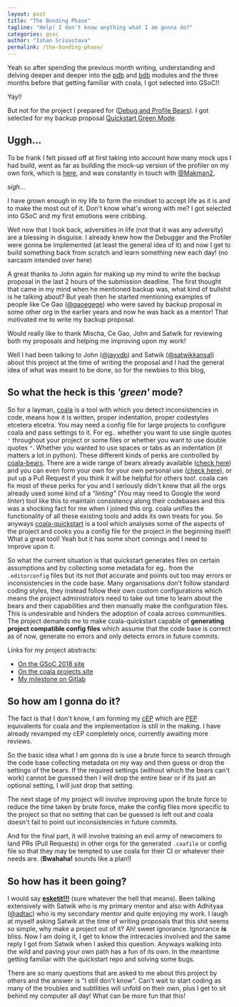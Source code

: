 ```yaml
---
layout: post
title: "The Bonding Phase"
tagline: "Help! I don't know anything what I am gonna do?"
categories: gsoc
author: "Ishan Srivastava"
permalink: /the-bonding-phase/
---
```


Yeah so after spending the previous month writing, understanding and delving
deeper and deeper into the
[pdb](https://docs.python.org/2/library/pdb.html) and
[bdb](https://docs.python.org/2/library/bdb.html) modules and the three months
before that getting familiar with coala, I got selected into GSoC!!

Yay!!

But not for the project I prepared for
([Debug and Profile Bears](http://projects.coala.io/#/projects?project=debug_and_profile_bears&lang=en)).
I got selected for my backup proposal
[Quickstart Green Mode](https://projects.coala.io/#/projects?project=quickstart_green_mode&lang=en).

## Uggh...

To be frank I felt pissed off at first taking into account how many mock ups
I had build, went as far as building the mock-up version of the profiler on
my own fork, which is [here](https://github.com/ishanSrt/coala/pull/1), and
was
constantly in touch with [@Makman2](https://github.com/Makman2),

*sigh...*

I have grown enough in my life to
form the mindset to accept life as it is and to make the most out of it.
Don't know what's wrong with me? I got selected into GSoC and my first
emotions were cribbing.

Well now that I look back, adversities in life (not that it was any adversity)
are a blessing in disguise. I already knew how the Debugger and the Profiler
were gonna be implemented (at least the general idea of it) and now I
get to build something back from scratch and learn something new each day!
(no sarcasm intended over here)

A great thanks to John again for making up my mind to write the backup
proposal in the last 2 hours of the submission deadline. The first thought
that came in my mind when he mentioned backup was, what kind of bullshit
is he talking about? But yeah then he started mentioning examples of
people like Ce Gao ([@gaoegege](https://github.com/gaocegege)) who were
saved by backup proposal in some other org in the earlier years and now
he was back as a mentor! That motivated me to write my backup proposal.

Would really like to thank Mischa, Ce Gao, John and Satwik for reviewing both
my proposals and helping me improving upon my work!
 
Well I had been talking to John ([@jayvdb](https://github.com/jayvdb)) and
Satwik ([@satwikkansal](https://github.com/satwikkansal)) about this project
at the
time of writing the proposal and I had the general idea of what was meant to
be done, so for the newbies to this blog,

## So what the heck is this *'green'* mode?

So for a layman, [coala](https://coala.io) is a tool with which you detect
inconsistencies in code, means how it is written, proper indentation, proper
codestyles etcetera etcetra. You may need a config file for large projects
to configure coala and pass settings to it.
For eg.. whether you want to use
single quotes `'` throughout your project or some files or whether you want to
use double quotes `"`. Whether you wanted to use spaces or tabs as an
indentation (it matters a lot in python). These different kinds of perks are
controlled by
[coala-bears](https://github.com/coala/coala-bears).
There are a wide range of bears already available
([check here](https://coala.io/#/languages)) and you can even form
your own for your own personal use
([check here](https://api.coala.io/en/latest/Developers/Writing_Native_Bears.html)),
or put up a Pull Request if you think it will
be helpful for others too!. coala can fix most of these perks for you
and I seriously didn't knew that all the orgs already used some kind of a
*"linting"* (You may need to Google the word *linter*) tool
like this to maintain consistency along their codebases and this was a shocking
fact for me when I joined this org. coala unifies the functionality of all
these existing tools and adds its own treats for you.
So anyways
[coala-quickstart](https://github.com/coala/coala-quickstart) is a tool which
analyses some of the aspects of the project and cooks you a config file for the
project in the beginning itself! What a great tool! Yeah but it has some short
comings and I need to improve upon it.

So what the current situation is that quickstart generates files on certain
assumptions and by collecting some metadata for eg.. from the `.editorconfig`
files but its not *that* accurate and points out too may errors or
inconsistencies in the code base. Many organisations don't follow standard
coding styles, they instead follow their own custom configurations which
means the project administrators need to take out time to learn about the
bears and their capabilities and then manually make the configuration files.
This is undesirable and hinders the adoption of coala across communities.
The project demands me to make coala-quickstart capable of **generating
project compatible
config files** which assume that the code base is correct as of now,
generate no errors and only detects errors in future commits.

Links for my project abstracts:
* [On the GSoC 2018
  site](https://summerofcode.withgoogle.com/projects/#5792652830703616) 
* [On the coala projects
  site](https://projects.coala.io/#/projects?project=quickstart_green_mode&lang=en)
* [My milestone on Gitlab](https://gitlab.com/coala/GSoC/GSoC-2018/milestones/46)

## So how am I gonna do it?

The fact is that I don't know, I am forming my
[cEP](https://github.com/coala/cEPs/pull/139) which are
[PEP](https://www.python.org/dev/peps/) equivalents
for coala and the implementation is still in the making. I have already revamped
my cEP completely once, currently awaiting more reviews.

So the basic idea what I am gonna do is use a brute force to search through the
code base collecting metadata on my way and then guess or drop the settings of
the bears. If the required settings (without which the bears can't work) cannot
be guessed then I will drop the entire bear or if its just an optional setting,
I will just drop that setting.

The next stage of my project will involve improving upon the brute force to
reduce the time taken by brute force, make the config files more specific to the
project so that no setting that can be guessed is left out and coala doesn't
fail to point out inconsistencies in future commits.

And for the final part, it will involve training an evil army of newcomers
to land PRs (Pull Requests) in other orgs for the generated `.coafile` or config
file so that they may be tempted to use coala for their CI or whatever their
needs are. (**Bwahaha!** sounds like a plan!)

## So how has it been going?

I would say **[esketit!!!](https://youtu.be/J1zlCmSzlG8?t=10)** (sure
whatever the hell that means). Been talking extensively with Satwik who is my
primary mentor and also with Adhityaa ([@adtac](https://github.com/adtac)) who is
my
secondary mentor and quite enjoying my work. I laugh at myself asking Satwik at
the time of writing proposals that this shit seems so simple, why make a project
out of it? Ah! sweet ignorance. Ignorance **is** bliss. Now I am doing it, I get
to know the intrecacies involved and the same reply I got from Satwik when I
asked
this question. Anyways walking into the wild and paving your own path has a fun
of its own.
In the meantime getting familiar with the quickstart repo and solving some bugs.

There are so many questions that are asked to me about this project by others
and the answer is "I still don't know". Can't wait to start coding as many
of the troubles and subtlities will unfold on their own, plus I get to sit
behind my computer all day! What can be more fun that this!
